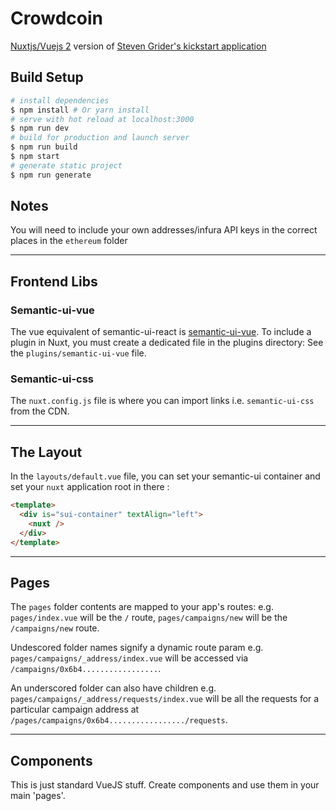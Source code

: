 # Crowdcoin

[Nuxtjs/Vuejs 2](https://nuxtjs.org/) version of [Steven Grider's kickstart application](https://github.com/StephenGrider/EthereumCasts/tree/master/kickstart)

## Build Setup
``` bash
# install dependencies
$ npm install # Or yarn install
# serve with hot reload at localhost:3000
$ npm run dev
# build for production and launch server
$ npm run build
$ npm start
# generate static project
$ npm run generate
```

## Notes
You will need to include your own addresses/infura API keys in the correct places in the `ethereum` folder

---

## Frontend Libs

### Semantic-ui-vue
The vue equivalent of semantic-ui-react is [semantic-ui-vue](https://semantic-ui-vue.github.io/). 
To include a plugin in Nuxt, you must create a dedicated file in the plugins directory: See the `plugins/semantic-ui-vue` file.

### Semantic-ui-css
The `nuxt.config.js` file is where you can import links i.e. `semantic-ui-css` from the CDN.

---

## The Layout
In the `layouts/default.vue` file, you can set your semantic-ui container and set your `nuxt` application root in there : 
```html
<template>
  <div is="sui-container" textAlign="left">
    <nuxt />
  </div>
</template>
```

---

## Pages
The `pages` folder contents are mapped to your app's routes: 
e.g. `pages/index.vue` will be the `/` route, `pages/campaigns/new` will be the `/campaigns/new` route.


Undescored folder names signify a dynamic route param e.g. `pages/campaigns/_address/index.vue` will be accessed via `/campaigns/0x6b4.................`. 


An underscored folder can also have children e.g. `pages/campaigns/_address/requests/index.vue` will be all the requests for a particular campaign address at `/pages/campaigns/0x6b4................./requests`.

---

## Components
This is just standard VueJS stuff. Create components and use them in your main 'pages'.


